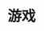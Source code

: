 ---
title: 游戏
description: 玩过游戏体验记录
image: game.jpg

# Badge style
style:
    background: "#2a9d8f"
    color: "#fff"
---